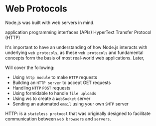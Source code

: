 # Web Protocols 

Node.js was built with web servers in mind.

application programming interfaces (APIs)
HyperText Transfer Protocol (HTTP)

It's important to have an understanding of how Node.js interacts with underlying `web protocols`, as these `web protocols` and fundamental concepts form the basis of most real-world web applications. Later,

Will cover the following:

- Using `http module` to make `HTTP` requests
- Building an `HTTP server` to accept GET requests
- Handling `HTTP` `POST` requests
- Using formidable to handle `file uploads`
- Using ws to create a `WebSocket` server
- Sending an automated `email` using your own `SMTP` server

HTTP: is a `stateless protocol` that was originally designed to facilitate communication between `web browsers` and `servers`.